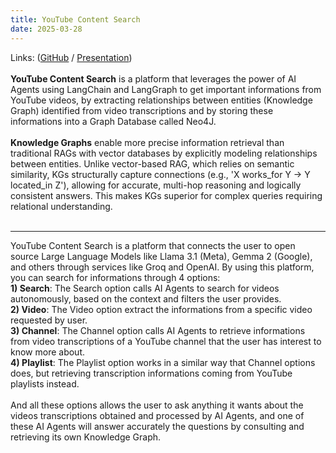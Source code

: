 ```yaml
---
title: YouTube Content Search
date: 2025-03-28
---
```


Links: ([GitHub](https://github.com/rafaelcoelho1409/YouTubeContentSearch) / [Presentation](../../uploads/YouTubeContentSearch.pdf)) 
<br><br>
<b>YouTube Content Search</b> is a platform that leverages the power of AI Agents using LangChain and LangGraph to get important informations from YouTube videos, by extracting relationships between entities (Knowledge Graph) identified from video transcriptions and by storing these informations into a Graph Database called Neo4J.<br><br>
<b>Knowledge Graphs</b> enable more precise information retrieval than traditional RAGs with vector databases by explicitly modeling relationships between entities. Unlike vector-based RAG, which relies on semantic similarity, KGs structurally capture connections (e.g., 'X works_for Y → Y located_in Z'), allowing for accurate, multi-hop reasoning and logically consistent answers. This makes KGs superior for complex queries requiring relational understanding.<br><br>
<hr>
YouTube Content Search is a platform that connects the user to open source Large Language Models like Llama 3.1 (Meta), Gemma 2 (Google), and others through services like Groq and OpenAI. By using this platform, you can search for informations through 4 options:<br>
<b>1) Search</b>: The Search option calls AI Agents to search for videos autonomously, based on the context and filters the user provides.<br>
<b>2) Video</b>: The Video option extract the informations from a specific video requested by user.<br>
<b>3) Channel</b>: The Channel option calls AI Agents to retrieve informations from video transcriptions of a YouTube channel that the user has interest to know more about.<br>
<b>4) Playlist</b>: The Playlist option works in a similar way that Channel options does, but retrieving transcription informations coming from YouTube playlists instead.<br><br>
And all these options allows the user to ask anything it wants about the videos transcriptions obtained and processed by AI Agents, and one of these AI Agents will answer accurately the questions by consulting and retrieving its own Knowledge Graph.



<!--more-->

